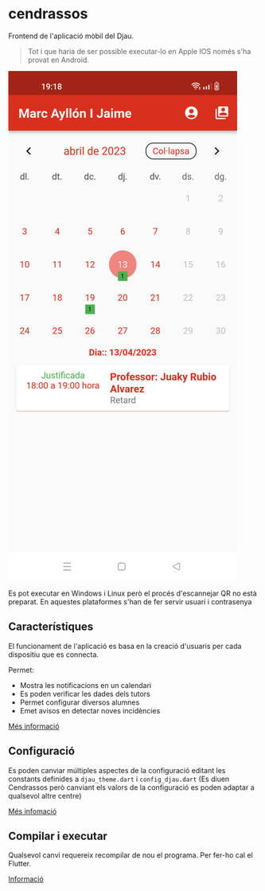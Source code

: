 # cendrassos

Frontend de l'aplicació mòbil del Djau.

> Tot i que haria de ser possible executar-lo en Apple IOS només s'ha provat en Android.

![androidBase](documentacio/imatges/notificacions.png)

Es pot executar en Windows i Linux però el procés d'escannejar QR no està
preparat. En aquestes plataformes s'han de fer servir usuari i contrasenya

## Característiques

El funcionament de l'aplicació es basa en la creació d'usuaris per cada
dispositiu que es connecta.

Permet:

- Mostra les notificacions en un calendari
- Es poden verificar les dades dels tutors
- Permet configurar diversos alumnes
- Emet avisos en detectar noves incidències

[Més informació](documentacio/tutorial.md)

## Configuració

Es poden canviar múltiples aspectes de la configuració editant les constants definides a `djau_theme.dart` i `config_djau.dart` (Es diuen Cendrassos però canviant els valors de la configuració es poden adaptar a qualsevol altre centre)

[Més infomació](documentacio/configuracio.md)

## Compilar i executar

Qualsevol canvi requereix recompilar de nou el programa. Per fer-ho cal el Flutter.

[Informació](documentacio/desenvolupament.md)
